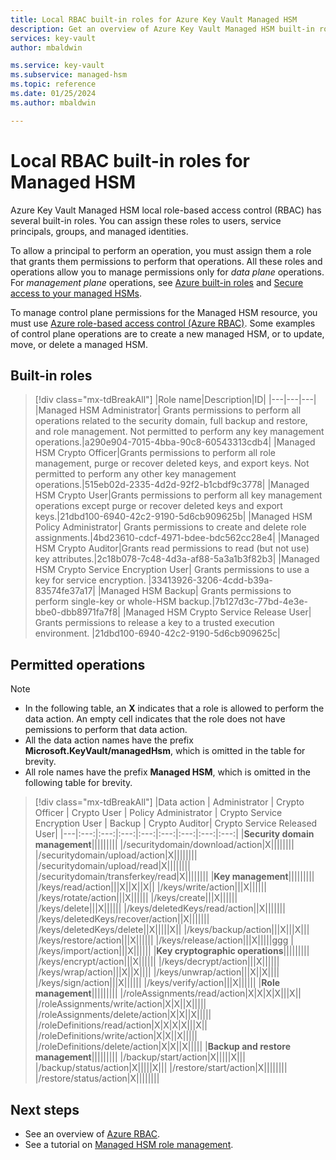 ```yaml
---
title: Local RBAC built-in roles for Azure Key Vault Managed HSM
description: Get an overview of Azure Key Vault Managed HSM built-in roles that can be assigned to users, service principals, groups, and managed identities.
services: key-vault
author: mbaldwin

ms.service: key-vault
ms.subservice: managed-hsm
ms.topic: reference
ms.date: 01/25/2024
ms.author: mbaldwin

---
```

# Local RBAC built-in roles for Managed HSM

Azure Key Vault Managed HSM local role-based access control (RBAC) has several built-in roles. You can assign these roles to users, service principals, groups, and managed identities.

To allow a principal to perform an operation, you must assign them a role that grants them permissions to perform that operations. All these roles and operations allow you to manage permissions only for *data plane* operations. For *management plane* operations, see [Azure built-in roles](../../role-based-access-control/built-in-roles.md) and [Secure access to your managed HSMs](secure-your-managed-hsm.md).

To manage control plane permissions for the Managed HSM resource, you must use [Azure role-based access control (Azure RBAC)](../../role-based-access-control/overview.md). Some examples of control plane operations are to create a new managed HSM, or to update, move, or delete a managed HSM.

## Built-in roles
> [!div class="mx-tdBreakAll"]
> |Role name|Description|ID|
> |---|---|---|
> |Managed HSM Administrator| Grants permissions to perform all operations related to the security domain, full backup and restore, and role management. Not permitted to perform any key management operations.|a290e904-7015-4bba-90c8-60543313cdb4|
> |Managed HSM Crypto Officer|Grants permissions to perform all role management, purge or recover deleted keys, and export keys. Not permitted to perform any other key management operations.|515eb02d-2335-4d2d-92f2-b1cbdf9c3778|
> |Managed HSM Crypto User|Grants permissions to perform all key management operations except purge or recover deleted keys and export keys.|21dbd100-6940-42c2-9190-5d6cb909625b|
> |Managed HSM Policy Administrator| Grants permissions to create and delete role assignments.|4bd23610-cdcf-4971-bdee-bdc562cc28e4|
> |Managed HSM Crypto Auditor|Grants read permissions to read (but not use) key attributes.|2c18b078-7c48-4d3a-af88-5a3a1b3f82b3|
> |Managed HSM Crypto Service Encryption User| Grants permissions to use a key for service encryption. |33413926-3206-4cdd-b39a-83574fe37a17|
> |Managed HSM Backup| Grants permissions to perform single-key or whole-HSM backup.|7b127d3c-77bd-4e3e-bbe0-dbb8971fa7f8|
> |Managed HSM Crypto Service Release User| Grants permissions to release a key to a trusted execution environment. |21dbd100-6940-42c2-9190-5d6cb909625c|

## Permitted operations

> [!NOTE]  
> - In the following table, an **X** indicates that a role is allowed to perform the data action. An empty cell indicates that the role does not have pemissions to perform that data action.
> - All the data action names have the prefix **Microsoft.KeyVault/managedHsm**, which is omitted in the table for brevity.
> - All role names have the prefix **Managed HSM**, which is omitted in the following table for brevity.

> [!div class="mx-tdBreakAll"]
> |Data action | Administrator | Crypto Officer | Crypto User | Policy Administrator | Crypto Service Encryption User | Backup | Crypto Auditor| Crypto Service Released User|
> |---|:---:|:---:|:---:|:---:|:---:|:---:|:---:|:---:|
> |**Security domain management**|||||||||
> |/securitydomain/download/action|X||||||||
> |/securitydomain/upload/action|X||||||||
> |/securitydomain/upload/read|X||||||||
> |/securitydomain/transferkey/read|X||||||||
> |**Key management**|||||||||
> |/keys/read/action|||X||X||X||
> |/keys/write/action|||X||||||
> |/keys/rotate/action|||X||||||
> |/keys/create|||X||||||
> |/keys/delete|||X||||||
> |/keys/deletedKeys/read/action||X|||||||
> |/keys/deletedKeys/recover/action||X|||||||
> |/keys/deletedKeys/delete||X|||||X||
> |/keys/backup/action|||X|||X|||
> |/keys/restore/action|||X||||||
> |/keys/release/action|||X|||||ggg |
> |/keys/import/action|||X||||||
> |**Key cryptographic operations**|||||||||
> |/keys/encrypt/action|||X||||||
> |/keys/decrypt/action|||X||||||
> |/keys/wrap/action|||X||X||||
> |/keys/unwrap/action|||X||X||||
> |/keys/sign/action|||X||||||
> |/keys/verify/action|||X||||||
> |**Role management**|||||||||
> |/roleAssignments/read/action|X|X|X|X|||X||
> |/roleAssignments/write/action|X|X||X|||||
> |/roleAssignments/delete/action|X|X||X|||||
> |/roleDefinitions/read/action|X|X|X|X|||X||
> |/roleDefinitions/write/action|X|X||X|||||
> |/roleDefinitions/delete/action|X|X||X|||||
> |**Backup and restore management**|||||||||
> |/backup/start/action|X|||||X|||
> |/backup/status/action|X|||||X|||
> |/restore/start/action|X||||||||
> |/restore/status/action|X||||||||

## Next steps

- See an overview of [Azure RBAC](../../role-based-access-control/overview.md).
- See a tutorial on [Managed HSM role management](role-management.md).
